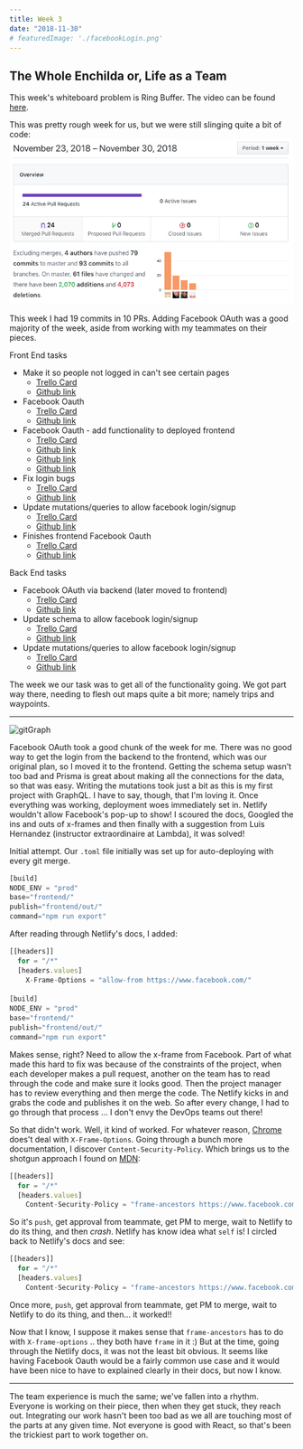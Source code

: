 ```yaml
---
title: Week 3
date: "2018-11-30"
# featuredImage: './facebookLogin.png'
---
```


## The Whole Enchilda or, Life as a Team

This week's whiteboard problem is Ring Buffer. The video can be found [here](https://youtu.be/2R-W8eMvjJk).


This was pretty rough week for us, but we were still slinging quite a bit of code:
![gitGraph](./git_week_3.png)

This week I had 19 commits in 10 PRs. Adding Facebook OAuth was a good majority of the week, aside from working with my teammates on their pieces.

Front End tasks
*   Make it so people not logged in can't see certain pages
    *   [Trello Card](https://trello.com/c/uVmA98D9)
    *   [Github link](https://github.com/Lambda-School-Labs/Labs8-AdventureTracker/pull/42)
*   Facebook Oauth
    *   [Trello Card](https://trello.com/c/UAMvcOMX)
    *   [Github link](https://github.com/Lambda-School-Labs/Labs8-AdventureTracker/pull/45)
*   Facebook Oauth - add functionality to deployed frontend
    *   [Trello Card](https://trello.com/c/UAMvcOMX)
    *   [Github link](https://github.com/Lambda-School-Labs/Labs8-AdventureTracker/pull/67)
    *   [Github link](https://github.com/Lambda-School-Labs/Labs8-AdventureTracker/pull/68)
    *   [Github link](https://github.com/Lambda-School-Labs/Labs8-AdventureTracker/pull/69)
*   Fix login bugs
    *   [Trello Card](https://trello.com/c/LlSIr6ua)
    *   [Github link](https://github.com/Lambda-School-Labs/Labs8-AdventureTracker/pull/39)
*   Update mutations/queries to allow facebook login/signup
    *   [Trello Card](https://trello.com/c/UAMvcOMX)
    *   [Github link](https://github.com/Lambda-School-Labs/Labs8-AdventureTracker/pull/76)
*   Finishes frontend Facebook Oauth
    *   [Trello Card](https://trello.com/c/UAMvcOMX)
    *   [Github link](https://github.com/Lambda-School-Labs/Labs8-AdventureTracker/pull/80)

Back End tasks
*   Facebook OAuth via backend (later moved to frontend)
    *   [Trello Card](https://trello.com/c/UAMvcOMX)
    *   [Github link](https://github.com/Lambda-School-Labs/Labs8-AdventureTracker/pull/48)
*   Update schema to allow facebook login/signup
    *   [Trello Card](https://trello.com/c/UAMvcOMX)
    *   [Github link](https://github.com/Lambda-School-Labs/Labs8-AdventureTracker/pull/63)
*   Update mutations/queries to allow facebook login/signup
    *   [Trello Card](https://trello.com/c/UAMvcOMX)
    *   [Github link](https://github.com/Lambda-School-Labs/Labs8-AdventureTracker/pull/76)

The week we our task was to get all of the functionality going. We got part way there, needing to flesh out maps quite a bit more; namely trips and waypoints.

---
![gitGraph](./facebookLogin.png)

Facebook OAuth took a good chunk of the week for me. There was no good way to get the login from the backend to the frontend, which was our original plan, so I moved it to the frontend. Getting the schema setup wasn't too bad and Prisma is great about making all the connections for the data, so that was easy. Writing the mutations took just a bit as this is my first project with GraphQL. I have to say, though, that I'm loving it. Once everything was working, deployment woes immediately set in. Netlify wouldn't allow Facebook's pop-up to show! I scoured the docs, Googled the ins and outs of x-frames and then finally with a suggestion from Luis Hernandez (instructor extraordinaire at Lambda), it was solved!

Initial attempt. Our `.toml` file initially was set up for auto-deploying with every git merge.
```javascript
[build]
NODE_ENV = "prod"
base="frontend/"
publish="frontend/out/"
command="npm run export"
```

After reading through Netlify's docs, I added:
```javascript
[[headers]]
  for = "/*"
  [headers.values]
    X-Frame-Options = "allow-from https://www.facebook.com/"

[build]
NODE_ENV = "prod"
base="frontend/"
publish="frontend/out/"
command="npm run export"
```

Makes sense, right?  Need to allow the x-frame from Facebook. Part of what made this hard to fix was because of the constraints of the project, when each developer makes a pull request, another on the team has to read through the code and make sure it looks good. Then the project manager has to review everything and then merge the code. The Netlify kicks in and grabs the code and publishes it on the web. So after every change, I had to go through that process ... I don't envy the DevOps teams out there!

So that didn't work. Well, it kind of worked. For whatever reason, [Chrome](https://developer.mozilla.org/en-US/docs/Web/HTTP/Headers/X-Frame-Options#Browser_compatibility) does't deal with `X-Frame-Options`. Going through a bunch more documentation, I discover `Content-Security-Policy`. Which brings us to the shotgun approach I found on [MDN](https://developer.mozilla.org/en-US/docs/Web/HTTP/Headers/Content-Security-Policy#Multiple_content_security_policies):

```javascript
[[headers]]
  for = "/*"
  [headers.values]
    Content-Security-Policy = "frame-ancestors https://www.facebook.com; default-src 'self'; script-src 'self https://www.facebook.com/'; style-src 'self https://www.facebook.com/'"
```

So it's `push`, get approval from teammate, get PM to merge, wait to Netlify to do its thing, and then *crash*. Netlify has know idea what `self` is!  I circled back to Netlify's docs and see:

```javascript
[[headers]]
  for = "/*"
  [headers.values]
    Content-Security-Policy = "frame-ancestors https://www.facebook.com"
```

Once more, `push`, get approval from teammate, get PM to merge, wait to Netlify to do its thing, and then... it worked!!

Now that I know, I suppose it makes sense that `frame-ancestors` has to do with `X-frame-options` .. they both have `frame` in it :) But at the time, going through the Netlify docs, it was not the least bit obvious. It seems like having Facebook Oauth would be a fairly common use case and it would have been nice to have to explained clearly in their docs, but now I know.


---

The team experience is much the same; we've fallen into a rhythm. Everyone is working on their piece, then when they get stuck, they reach out. Integrating our work hasn't been too bad as we all are touching most of the parts at any given time. Not everyone is good with React, so that's been the trickiest part to work together on.
